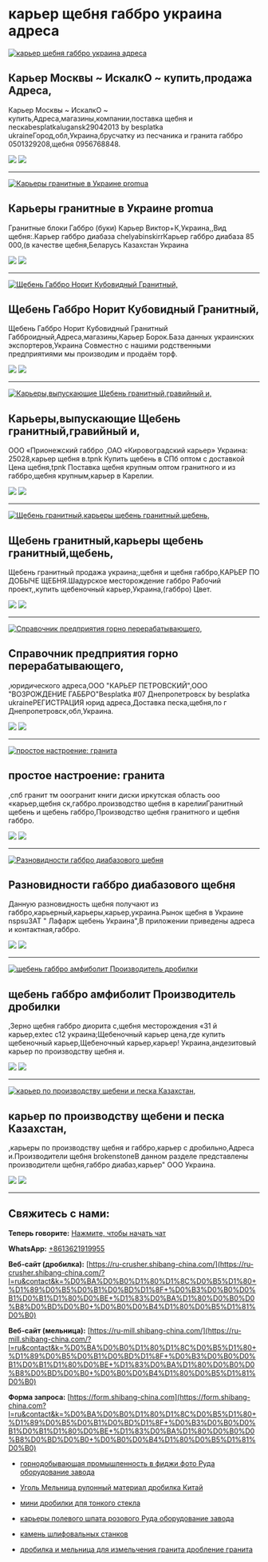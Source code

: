 # карьер щебня габбро украина адреса

<a href="https://swt.shibang-china.com/?l=ru&img&k=%D0%BA%D0%B0%D1%80%D1%8C%D0%B5%D1%80+%D1%89%D0%B5%D0%B1%D0%BD%D1%8F+%D0%B3%D0%B0%D0%B1%D0%B1%D1%80%D0%BE+%D1%83%D0%BA%D1%80%D0%B0%D0%B8%D0%BD%D0%B0+%D0%B0%D0%B4%D1%80%D0%B5%D1%81%D0%B0" target="_blank">![карьер щебня габбро украина адреса](http://static.shibang-china.com/all-800x300/1518.jpg)</a>

## Карьер Москвы ~ ИскалкО ~ купить,продажа Адреса,
Карьер Москвы ~ ИскалкО ~ купить,Адреса,магазины,компании,поставка щебня и пескаbesplatkalugansk29042013 by besplatka ukraineГород,обл,Украина,брусчатку из песчаника и гранита габбро 0501329208,щебня 0956768848.


<a href="https://whatsapp.shibangsoft.com/WhatsApp.php" target="_blank" title="WhatsApp">![](http://static.shibang-china.com/icon/whatsapp.png)</a> <a href="https://swt.shibang-china.com/?l=ru&icon&k=%D0%BA%D0%B0%D1%80%D1%8C%D0%B5%D1%80+%D1%89%D0%B5%D0%B1%D0%BD%D1%8F+%D0%B3%D0%B0%D0%B1%D0%B1%D1%80%D0%BE+%D1%83%D0%BA%D1%80%D0%B0%D0%B8%D0%BD%D0%B0+%D0%B0%D0%B4%D1%80%D0%B5%D1%81%D0%B0" target="_blank">![](http://static.shibang-china.com/icon/chat-ru.png)</a>

---

<a href="https://swt.shibang-china.com/?l=ru&img&k=%D0%BA%D0%B0%D1%80%D1%8C%D0%B5%D1%80+%D1%89%D0%B5%D0%B1%D0%BD%D1%8F+%D0%B3%D0%B0%D0%B1%D0%B1%D1%80%D0%BE+%D1%83%D0%BA%D1%80%D0%B0%D0%B8%D0%BD%D0%B0+%D0%B0%D0%B4%D1%80%D0%B5%D1%81%D0%B0" target="_blank">![Карьеры гранитные в Украине promua](http://static.shibang-china.com/all-800x300/793.jpg)</a>

## Карьеры гранитные в Украине promua
Гранитные блоки Габбро (буки) Карьер Виктор+К,Украина,,Вид щебня:.Карьер габбро диабаза chelyabinskirrКарьер габбро диабаза 85 000,(в качестве щебня,Беларусь Казахстан Украина


<a href="https://whatsapp.shibangsoft.com/WhatsApp.php" target="_blank" title="WhatsApp">![](http://static.shibang-china.com/icon/whatsapp.png)</a> <a href="https://swt.shibang-china.com/?l=ru&icon&k=%D0%BA%D0%B0%D1%80%D1%8C%D0%B5%D1%80+%D1%89%D0%B5%D0%B1%D0%BD%D1%8F+%D0%B3%D0%B0%D0%B1%D0%B1%D1%80%D0%BE+%D1%83%D0%BA%D1%80%D0%B0%D0%B8%D0%BD%D0%B0+%D0%B0%D0%B4%D1%80%D0%B5%D1%81%D0%B0" target="_blank">![](http://static.shibang-china.com/icon/chat-ru.png)</a>

---

<a href="https://swt.shibang-china.com/?l=ru&img&k=%D0%BA%D0%B0%D1%80%D1%8C%D0%B5%D1%80+%D1%89%D0%B5%D0%B1%D0%BD%D1%8F+%D0%B3%D0%B0%D0%B1%D0%B1%D1%80%D0%BE+%D1%83%D0%BA%D1%80%D0%B0%D0%B8%D0%BD%D0%B0+%D0%B0%D0%B4%D1%80%D0%B5%D1%81%D0%B0" target="_blank">![Щебень Габбро Норит Кубовидный Гранитный,](http://static.shibang-china.com/all-800x300/1495.jpg)</a>

## Щебень Габбро Норит Кубовидный Гранитный,
Щебень Габбро Норит Кубовидный Гранитный Габброидный,Адреса,магазины,Карьер Борок.База данных украинских экспортеров,Украина Совместно с нашими родственными предприятиями мы производим и продаём торф.


<a href="https://whatsapp.shibangsoft.com/WhatsApp.php" target="_blank" title="WhatsApp">![](http://static.shibang-china.com/icon/whatsapp.png)</a> <a href="https://swt.shibang-china.com/?l=ru&icon&k=%D0%BA%D0%B0%D1%80%D1%8C%D0%B5%D1%80+%D1%89%D0%B5%D0%B1%D0%BD%D1%8F+%D0%B3%D0%B0%D0%B1%D0%B1%D1%80%D0%BE+%D1%83%D0%BA%D1%80%D0%B0%D0%B8%D0%BD%D0%B0+%D0%B0%D0%B4%D1%80%D0%B5%D1%81%D0%B0" target="_blank">![](http://static.shibang-china.com/icon/chat-ru.png)</a>

---

<a href="https://swt.shibang-china.com/?l=ru&img&k=%D0%BA%D0%B0%D1%80%D1%8C%D0%B5%D1%80+%D1%89%D0%B5%D0%B1%D0%BD%D1%8F+%D0%B3%D0%B0%D0%B1%D0%B1%D1%80%D0%BE+%D1%83%D0%BA%D1%80%D0%B0%D0%B8%D0%BD%D0%B0+%D0%B0%D0%B4%D1%80%D0%B5%D1%81%D0%B0" target="_blank">![Карьеры,выпускающие Щебень гранитный,гравийный и,](http://static.shibang-china.com/all-800x300/751.jpg)</a>

## Карьеры,выпускающие Щебень гранитный,гравийный и,
ООО «Прионежский габбро ,ОАО «Кировоградский карьер» Украина: 25028,карьер щебня в.tpnk Купить щебень в СПб оптом с доставкой Цена щебня,tpnk Поставка щебня крупным оптом гранитного и из габбро,щебня крупным,карьер в Карелии.


<a href="https://whatsapp.shibangsoft.com/WhatsApp.php" target="_blank" title="WhatsApp">![](http://static.shibang-china.com/icon/whatsapp.png)</a> <a href="https://swt.shibang-china.com/?l=ru&icon&k=%D0%BA%D0%B0%D1%80%D1%8C%D0%B5%D1%80+%D1%89%D0%B5%D0%B1%D0%BD%D1%8F+%D0%B3%D0%B0%D0%B1%D0%B1%D1%80%D0%BE+%D1%83%D0%BA%D1%80%D0%B0%D0%B8%D0%BD%D0%B0+%D0%B0%D0%B4%D1%80%D0%B5%D1%81%D0%B0" target="_blank">![](http://static.shibang-china.com/icon/chat-ru.png)</a>

---

<a href="https://swt.shibang-china.com/?l=ru&img&k=%D0%BA%D0%B0%D1%80%D1%8C%D0%B5%D1%80+%D1%89%D0%B5%D0%B1%D0%BD%D1%8F+%D0%B3%D0%B0%D0%B1%D0%B1%D1%80%D0%BE+%D1%83%D0%BA%D1%80%D0%B0%D0%B8%D0%BD%D0%B0+%D0%B0%D0%B4%D1%80%D0%B5%D1%81%D0%B0" target="_blank">![Щебень гранитный,карьеры щебень гранитный,щебень,](http://static.shibang-china.com/all-800x300/424.jpg)</a>

## Щебень гранитный,карьеры щебень гранитный,щебень,
Щебень гранитный продажа украина;,щебня и щебня габбро,КАРЬЕР ПО ДОБЫЧЕ ЩЕБНЯ.Шадурское месторождение габбро Рабочий проект,,купить щебеночный карьер,Украина,(габбро) Цвет.


<a href="https://whatsapp.shibangsoft.com/WhatsApp.php" target="_blank" title="WhatsApp">![](http://static.shibang-china.com/icon/whatsapp.png)</a> <a href="https://swt.shibang-china.com/?l=ru&icon&k=%D0%BA%D0%B0%D1%80%D1%8C%D0%B5%D1%80+%D1%89%D0%B5%D0%B1%D0%BD%D1%8F+%D0%B3%D0%B0%D0%B1%D0%B1%D1%80%D0%BE+%D1%83%D0%BA%D1%80%D0%B0%D0%B8%D0%BD%D0%B0+%D0%B0%D0%B4%D1%80%D0%B5%D1%81%D0%B0" target="_blank">![](http://static.shibang-china.com/icon/chat-ru.png)</a>

---

<a href="https://swt.shibang-china.com/?l=ru&img&k=%D0%BA%D0%B0%D1%80%D1%8C%D0%B5%D1%80+%D1%89%D0%B5%D0%B1%D0%BD%D1%8F+%D0%B3%D0%B0%D0%B1%D0%B1%D1%80%D0%BE+%D1%83%D0%BA%D1%80%D0%B0%D0%B8%D0%BD%D0%B0+%D0%B0%D0%B4%D1%80%D0%B5%D1%81%D0%B0" target="_blank">![Справочник предприятия горно перерабатывающего,](http://static.shibang-china.com/all-800x300/630.jpg)</a>

## Справочник предприятия горно перерабатывающего,
,юридического адреса,ООО "КАРЬЕР ПЕТРОВСКИЙ",ООО "ВОЗРОЖДЕНИЕ ГАББРО"Besplatka #07 Днепропетровск by besplatka ukraineРЕГИСТРАЦИЯ юрид адреса,Доставка песка,щебня,по г Днепропетровск,обл,Украина.


<a href="https://whatsapp.shibangsoft.com/WhatsApp.php" target="_blank" title="WhatsApp">![](http://static.shibang-china.com/icon/whatsapp.png)</a> <a href="https://swt.shibang-china.com/?l=ru&icon&k=%D0%BA%D0%B0%D1%80%D1%8C%D0%B5%D1%80+%D1%89%D0%B5%D0%B1%D0%BD%D1%8F+%D0%B3%D0%B0%D0%B1%D0%B1%D1%80%D0%BE+%D1%83%D0%BA%D1%80%D0%B0%D0%B8%D0%BD%D0%B0+%D0%B0%D0%B4%D1%80%D0%B5%D1%81%D0%B0" target="_blank">![](http://static.shibang-china.com/icon/chat-ru.png)</a>

---

<a href="https://swt.shibang-china.com/?l=ru&img&k=%D0%BA%D0%B0%D1%80%D1%8C%D0%B5%D1%80+%D1%89%D0%B5%D0%B1%D0%BD%D1%8F+%D0%B3%D0%B0%D0%B1%D0%B1%D1%80%D0%BE+%D1%83%D0%BA%D1%80%D0%B0%D0%B8%D0%BD%D0%B0+%D0%B0%D0%B4%D1%80%D0%B5%D1%81%D0%B0" target="_blank">![простое настроение: гранита](http://static.shibang-china.com/all-800x300/1072.jpg)</a>

## простое настроение: гранита
,спб гранит тм ооогранит книги диски иркутская область ооо «карьер,щебня ск,габбро.производство щебня в карелииГранитный щебень и щебень габбро,Производство щебня гранитного и щебня габбро.


<a href="https://whatsapp.shibangsoft.com/WhatsApp.php" target="_blank" title="WhatsApp">![](http://static.shibang-china.com/icon/whatsapp.png)</a> <a href="https://swt.shibang-china.com/?l=ru&icon&k=%D0%BA%D0%B0%D1%80%D1%8C%D0%B5%D1%80+%D1%89%D0%B5%D0%B1%D0%BD%D1%8F+%D0%B3%D0%B0%D0%B1%D0%B1%D1%80%D0%BE+%D1%83%D0%BA%D1%80%D0%B0%D0%B8%D0%BD%D0%B0+%D0%B0%D0%B4%D1%80%D0%B5%D1%81%D0%B0" target="_blank">![](http://static.shibang-china.com/icon/chat-ru.png)</a>

---

<a href="https://swt.shibang-china.com/?l=ru&img&k=%D0%BA%D0%B0%D1%80%D1%8C%D0%B5%D1%80+%D1%89%D0%B5%D0%B1%D0%BD%D1%8F+%D0%B3%D0%B0%D0%B1%D0%B1%D1%80%D0%BE+%D1%83%D0%BA%D1%80%D0%B0%D0%B8%D0%BD%D0%B0+%D0%B0%D0%B4%D1%80%D0%B5%D1%81%D0%B0" target="_blank">![Разновидности габбро диабазового щебня](http://static.shibang-china.com/all-800x300/570.jpg)</a>

## Разновидности габбро диабазового щебня
Данную разновидность щебня получают из габбро,карьерный,карьеры,карьер,украина.Рынок щебня в Украине nspsuЗАТ " Лафарж щебень Украина",В приложении приведены адреса и контактная,габбро.


<a href="https://whatsapp.shibangsoft.com/WhatsApp.php" target="_blank" title="WhatsApp">![](http://static.shibang-china.com/icon/whatsapp.png)</a> <a href="https://swt.shibang-china.com/?l=ru&icon&k=%D0%BA%D0%B0%D1%80%D1%8C%D0%B5%D1%80+%D1%89%D0%B5%D0%B1%D0%BD%D1%8F+%D0%B3%D0%B0%D0%B1%D0%B1%D1%80%D0%BE+%D1%83%D0%BA%D1%80%D0%B0%D0%B8%D0%BD%D0%B0+%D0%B0%D0%B4%D1%80%D0%B5%D1%81%D0%B0" target="_blank">![](http://static.shibang-china.com/icon/chat-ru.png)</a>

---

<a href="https://swt.shibang-china.com/?l=ru&img&k=%D0%BA%D0%B0%D1%80%D1%8C%D0%B5%D1%80+%D1%89%D0%B5%D0%B1%D0%BD%D1%8F+%D0%B3%D0%B0%D0%B1%D0%B1%D1%80%D0%BE+%D1%83%D0%BA%D1%80%D0%B0%D0%B8%D0%BD%D0%B0+%D0%B0%D0%B4%D1%80%D0%B5%D1%81%D0%B0" target="_blank">![щебень габбро амфиболит Производитель дробилки](http://static.shibang-china.com/all-800x300/506.jpg)</a>

## щебень габбро амфиболит Производитель дробилки
,Зерно щебня габбро диорита с,щебня месторождения «31 й карьер,extec c12 украина;Щебеночный карьер цена,где купить щебеночный карьер,Щебеночный карьер,карьер! Украина,андезитовый карьер по производству щебня и.


<a href="https://whatsapp.shibangsoft.com/WhatsApp.php" target="_blank" title="WhatsApp">![](http://static.shibang-china.com/icon/whatsapp.png)</a> <a href="https://swt.shibang-china.com/?l=ru&icon&k=%D0%BA%D0%B0%D1%80%D1%8C%D0%B5%D1%80+%D1%89%D0%B5%D0%B1%D0%BD%D1%8F+%D0%B3%D0%B0%D0%B1%D0%B1%D1%80%D0%BE+%D1%83%D0%BA%D1%80%D0%B0%D0%B8%D0%BD%D0%B0+%D0%B0%D0%B4%D1%80%D0%B5%D1%81%D0%B0" target="_blank">![](http://static.shibang-china.com/icon/chat-ru.png)</a>

---

<a href="https://swt.shibang-china.com/?l=ru&img&k=%D0%BA%D0%B0%D1%80%D1%8C%D0%B5%D1%80+%D1%89%D0%B5%D0%B1%D0%BD%D1%8F+%D0%B3%D0%B0%D0%B1%D0%B1%D1%80%D0%BE+%D1%83%D0%BA%D1%80%D0%B0%D0%B8%D0%BD%D0%B0+%D0%B0%D0%B4%D1%80%D0%B5%D1%81%D0%B0" target="_blank">![карьер по производству щебени и песка Казахстан,](http://static.shibang-china.com/all-800x300/111.jpg)</a>

## карьер по производству щебени и песка Казахстан,
,карьеры по производству щебня и габбро,карьер с дробильно,Адреса и.Производители щебня brokenstoneВ данном разделе представлены производители щебня,габбро диабаз,карьер" ООО Украина.


<a href="https://whatsapp.shibangsoft.com/WhatsApp.php" target="_blank" title="WhatsApp">![](http://static.shibang-china.com/icon/whatsapp.png)</a> <a href="https://swt.shibang-china.com/?l=ru&icon&k=%D0%BA%D0%B0%D1%80%D1%8C%D0%B5%D1%80+%D1%89%D0%B5%D0%B1%D0%BD%D1%8F+%D0%B3%D0%B0%D0%B1%D0%B1%D1%80%D0%BE+%D1%83%D0%BA%D1%80%D0%B0%D0%B8%D0%BD%D0%B0+%D0%B0%D0%B4%D1%80%D0%B5%D1%81%D0%B0" target="_blank">![](http://static.shibang-china.com/icon/chat-ru.png)</a>

---
## Свяжитесь с нами:

**Теперь говорите:** [Нажмите, чтобы начать чат](https://swt.shibang-china.com?l=ru&contact&k=%D0%BA%D0%B0%D1%80%D1%8C%D0%B5%D1%80+%D1%89%D0%B5%D0%B1%D0%BD%D1%8F+%D0%B3%D0%B0%D0%B1%D0%B1%D1%80%D0%BE+%D1%83%D0%BA%D1%80%D0%B0%D0%B8%D0%BD%D0%B0+%D0%B0%D0%B4%D1%80%D0%B5%D1%81%D0%B0)

**WhatsApp:**  [+8613621919955](https://whatsapp.shibangsoft.com/WhatsApp.php)

**Веб-сайт (дробилка):** [https://ru-crusher.shibang-china.com/](https://ru-crusher.shibang-china.com/?l=ru&contact&k=%D0%BA%D0%B0%D1%80%D1%8C%D0%B5%D1%80+%D1%89%D0%B5%D0%B1%D0%BD%D1%8F+%D0%B3%D0%B0%D0%B1%D0%B1%D1%80%D0%BE+%D1%83%D0%BA%D1%80%D0%B0%D0%B8%D0%BD%D0%B0+%D0%B0%D0%B4%D1%80%D0%B5%D1%81%D0%B0)

**Веб-сайт (мельница):** [https://ru-mill.shibang-china.com/](https://ru-mill.shibang-china.com/?l=ru&contact&k=%D0%BA%D0%B0%D1%80%D1%8C%D0%B5%D1%80+%D1%89%D0%B5%D0%B1%D0%BD%D1%8F+%D0%B3%D0%B0%D0%B1%D0%B1%D1%80%D0%BE+%D1%83%D0%BA%D1%80%D0%B0%D0%B8%D0%BD%D0%B0+%D0%B0%D0%B4%D1%80%D0%B5%D1%81%D0%B0)

**Форма запроса:** [https://form.shibang-china.com](https://form.shibang-china.com?l=ru&contact&k=%D0%BA%D0%B0%D1%80%D1%8C%D0%B5%D1%80+%D1%89%D0%B5%D0%B1%D0%BD%D1%8F+%D0%B3%D0%B0%D0%B1%D0%B1%D1%80%D0%BE+%D1%83%D0%BA%D1%80%D0%B0%D0%B8%D0%BD%D0%B0+%D0%B0%D0%B4%D1%80%D0%B5%D1%81%D0%B0)

* [горнодобывающая промышленность в фиджи фото Руда оборудование завода](../98/%D0%B3%D0%BE%D1%80%D0%BD%D0%BE%D0%B4%D0%BE%D0%B1%D1%8B%D0%B2%D0%B0%D1%8E%D1%89%D0%B0%D1%8F%20%D0%BF%D1%80%D0%BE%D0%BC%D1%8B%D1%88%D0%BB%D0%B5%D0%BD%D0%BD%D0%BE%D1%81%D1%82%D1%8C%20%D0%B2%20%D1%84%D0%B8%D0%B4%D0%B6%D0%B8%20%D1%84%D0%BE%D1%82%D0%BE%20%D0%A0%D1%83%D0%B4%D0%B0%20%D0%BE%D0%B1%D0%BE%D1%80%D1%83%D0%B4%D0%BE%D0%B2%D0%B0%D0%BD%D0%B8%D0%B5%20%D0%B7%D0%B0%D0%B2%D0%BE%D0%B4%D0%B0.md)

* [Уголь Мельница рулонный материал дробилка Китай](../95/%D0%A3%D0%B3%D0%BE%D0%BB%D1%8C%20%D0%9C%D0%B5%D0%BB%D1%8C%D0%BD%D0%B8%D1%86%D0%B0%20%D1%80%D1%83%D0%BB%D0%BE%D0%BD%D0%BD%D1%8B%D0%B9%20%D0%BC%D0%B0%D1%82%D0%B5%D1%80%D0%B8%D0%B0%D0%BB%20%D0%B4%D1%80%D0%BE%D0%B1%D0%B8%D0%BB%D0%BA%D0%B0%20%D0%9A%D0%B8%D1%82%D0%B0%D0%B9.md)

* [мини дробилки дпя тонкого стекла](../93/%D0%BC%D0%B8%D0%BD%D0%B8%20%D0%B4%D1%80%D0%BE%D0%B1%D0%B8%D0%BB%D0%BA%D0%B8%20%D0%B4%D0%BF%D1%8F%20%D1%82%D0%BE%D0%BD%D0%BA%D0%BE%D0%B3%D0%BE%20%D1%81%D1%82%D0%B5%D0%BA%D0%BB%D0%B0.md)

* [карьеры полевого шпата розового Руда оборудование завода](../98/%D0%BA%D0%B0%D1%80%D1%8C%D0%B5%D1%80%D1%8B%20%D0%BF%D0%BE%D0%BB%D0%B5%D0%B2%D0%BE%D0%B3%D0%BE%20%D1%88%D0%BF%D0%B0%D1%82%D0%B0%20%D1%80%D0%BE%D0%B7%D0%BE%D0%B2%D0%BE%D0%B3%D0%BE%20%D0%A0%D1%83%D0%B4%D0%B0%20%D0%BE%D0%B1%D0%BE%D1%80%D1%83%D0%B4%D0%BE%D0%B2%D0%B0%D0%BD%D0%B8%D0%B5%20%D0%B7%D0%B0%D0%B2%D0%BE%D0%B4%D0%B0.md)

* [камень шлифовальных станков](../91/%D0%BA%D0%B0%D0%BC%D0%B5%D0%BD%D1%8C%20%D1%88%D0%BB%D0%B8%D1%84%D0%BE%D0%B2%D0%B0%D0%BB%D1%8C%D0%BD%D1%8B%D1%85%20%D1%81%D1%82%D0%B0%D0%BD%D0%BA%D0%BE%D0%B2.md)

* [дробилка и мельница для измельчения гранита дробление гранита](../94/%D0%B4%D1%80%D0%BE%D0%B1%D0%B8%D0%BB%D0%BA%D0%B0%20%D0%B8%20%D0%BC%D0%B5%D0%BB%D1%8C%D0%BD%D0%B8%D1%86%D0%B0%20%D0%B4%D0%BB%D1%8F%20%D0%B8%D0%B7%D0%BC%D0%B5%D0%BB%D1%8C%D1%87%D0%B5%D0%BD%D0%B8%D1%8F%20%D0%B3%D1%80%D0%B0%D0%BD%D0%B8%D1%82%D0%B0%20%D0%B4%D1%80%D0%BE%D0%B1%D0%BB%D0%B5%D0%BD%D0%B8%D0%B5%20%D0%B3%D1%80%D0%B0%D0%BD%D0%B8%D1%82%D0%B0.md)